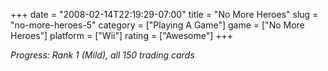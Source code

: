 +++
date = "2008-02-14T22:19:29-07:00"
title = "No More Heroes"
slug = "no-more-heroes-5"
category = ["Playing A Game"]
game = ["No More Heroes"]
platform = ["Wii"]
rating = ["Awesome"]
+++

<i>Progress: Rank 1 (Mild), all 150 trading cards</i>